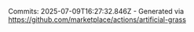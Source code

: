 Commits: 2025-07-09T16:27:32.846Z - Generated via https://github.com/marketplace/actions/artificial-grass
<br>
